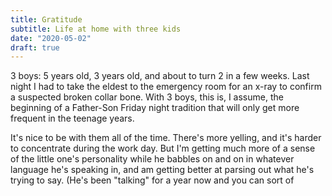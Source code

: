```yaml
---
title: Gratitude
subtitle: Life at home with three kids
date: "2020-05-02"
draft: true
---
```


3 boys: 5 years old, 3 years old, and about to turn 2 in a few weeks. Last night I had to take the eldest to the emergency room for an x-ray to confirm a suspected broken collar bone. With 3 boys, this is, I assume, the beginning of a Father-Son Friday night tradition that will only get more frequent in the teenage years.

It's nice to be with them all of the time. There's more yelling, and it's harder to concentrate during the work day. But I'm getting much more of a sense of the little one's personality while he babbles on and on in whatever language he's speaking in, and am getting better at parsing out what he's trying to say.  (He's been "talking" for a year now and you can sort of 
